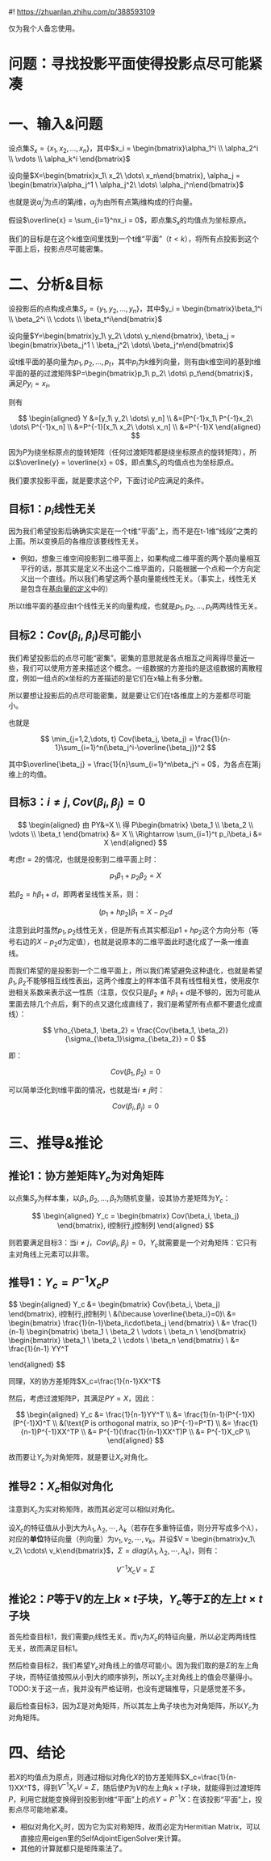 #! https://zhuanlan.zhihu.com/p/388593109

仅为我个人备忘使用。

# 问题：寻找投影平面使得投影点尽可能紧凑

# 一、输入&问题
设点集$S_x=\{x_1, x_2, \dots, x_n\}$，其中$x_i = \begin{bmatrix}\alpha_1^i \\ \alpha_2^i \\ \vdots \\ \alpha_k^i \end{bmatrix}$

设向量$X=\begin{bmatrix}x_1\ x_2\ \dots\ x_n\end{bmatrix}, \alpha_j = \begin{bmatrix}\alpha_j^1 \ \alpha_j^2\ \dots\ \alpha_j^n\end{bmatrix}$

也就是说$\alpha^i_j$为点$i$的第$j$维，$\alpha_j$为由所有点第$j$维构成的行向量。

假设$\overline{x} = \sum_{i=1}^nx_i = 0$，即点集$S_x$的均值点为坐标原点。

我们的目标是在这个k维空间里找到一个t维“平面”（$t<k$），将所有点投影到这个平面上后，投影点尽可能密集。

# 二、分析&目标
设投影后的点构成点集$S_y = \{y_1, y_2, \dots, y_n\}$，其中$y_i = \begin{bmatrix}\beta_1^i \\ \beta_2^i \\ \cdots \\ \beta_t^i\end{bmatrix}$

设向量$Y=\begin{bmatrix}y_1\ y_2\ \dots\ y_n\end{bmatrix}, \beta_j = \begin{bmatrix}\beta_j^1 \ \beta_j^2\ \dots\ \beta_j^n\end{bmatrix}$

设t维平面的基向量为$p_1, p_2, \dots, p_t$，其中$p_i$为k维列向量，则有由k维空间的基到t维平面的基的过渡矩阵$P=\begin{bmatrix}p_1\ p_2\ \dots\ p_t\end{bmatrix}$，满足$Py_i = x_i$。

则有

$$
\begin{aligned}
	Y
	&=[y_1\ y_2\ \dots\ y_n] \\
	&=[P^{-1}x_1\ P^{-1}x_2\ \dots\ P^{-1}x_n] \\
	&=P^{-1}[x_1\ x_2\ \dots\ x_n] \\
	&=P^{-1}X
\end{aligned}
$$

因为$P$为绕坐标原点的旋转矩阵（任何过渡矩阵都是绕坐标原点的旋转矩阵），所以$\overline{y} = \overline{x} = 0$，即点集$S_y$的均值点也为坐标原点。

我们要求投影平面，就是要求这个P，下面讨论$P$应满足的条件。

## 目标1：$p_i$线性无关
因为我们希望投影后确确实实是在一个t维“平面”上，而不是在t-1维“线段”之类的上面。所以变换后的各维应该要线性无关。
* 例如，想象三维空间投影到二维平面上，如果构成二维平面的两个基向量相互平行的话，那其实是定义不出这个二维平面的，只能根据一个点和一个方向定义出一个直线。所以我们希望这两个基向量能线性无关。（事实上，线性无关是包含在[基向量的定义](https://en.wikipedia.org/wiki/Basis_(linear_algebra))中的）

所以t维平面的基应由t个线性无关的向量构成，也就是$p_1, p_2, \dots, p_t$两两线性无关。

## 目标2：$Cov(\beta_i, \beta_i)$尽可能小
我们希望投影后的点尽可能“密集”。密集的意思就是各点相互之间离得尽量近一些，我们可以使用方差来描述这个概念。一组数据的方差指的是这组数据的离散程度，例如一组点的x坐标的方差描述的是它们在x轴上有多分散。

所以要想让投影后的点尽可能密集，就是要让它们在t各维度上的方差都尽可能小。

也就是

$$
\min_{j=1,2,\dots, t} Cov(\beta_j, \beta_j) = \frac{1}{n-1}\sum_{i=1}^n(\beta_j^i-\overline{\beta_j})^2
$$

其中$\overline{\beta_j} = \frac{1}{n}\sum_{i=1}^n\beta_j^i = 0$，为各点在第j维上的均值。


## 目标3：$i\neq j, Cov(\beta_i, \beta_j)=0$
$$
\begin{aligned}
	由 PY&=X \\
	得 P\begin{bmatrix}
		\beta_1 \\ \beta_2 \\ \vdots \\ \beta_t
	\end{bmatrix} &= X \\
	\Rightarrow \sum_{i=1}^t p_i\beta_i &= X
\end{aligned}
$$

考虑$t=2$的情况，也就是投影到二维平面上时：

$$
	p_1\beta_1 + p_2\beta_2 = X
$$

若$\beta_2 = h\beta_1 + d$，即两者呈线性关系，则：

$$
	(p_1+hp_2)\beta_1 = X-p_2d
$$

注意到此时虽然$p_1, p_2$线性无关，但是所有点其实都沿$p1+hp_2$这个方向分布（等号右边的$X-p_2d$为定值），也就是说原本的二维平面此时退化成了一条一维直线。

而我们希望的是投影到一个二维平面上，所以我们希望避免这种退化，也就是希望$\beta_1, \beta_2$不能够相互线性表出，这两个维度上的样本值不具有线性相关性，使用皮尔逊相关系数来表示这一性质（注意，仅仅只是$\beta_2 \neq h\beta_1 + d$是不够的，因为可能从里面去除几个点后，剩下的点又退化成直线了，我们是希望所有点都不要退化成直线）：

$$
\rho_{\beta_1, \beta_2} = \frac{Cov(\beta_1, \beta_2)}{\sigma_{\beta_1}\sigma_{\beta_2}} = 0
$$

即：

$$
	Cov(\beta_1, \beta_2) = 0
$$

可以简单泛化到t维平面的情况，也就是当$i\neq j$时：

$$
	Cov(\beta_i, \beta_j) = 0
$$


# 三、推导&推论
## 推论1：协方差矩阵$Y_c$为对角矩阵
以点集$S_y$为样本集，以$\beta_1, \beta_2, \dots, \beta_t$为随机变量，设其协方差矩阵为$Y_c$：

$$
\begin{aligned}
	Y_c = \begin{bmatrix}
		Cov(\beta_i, \beta_j)
	\end{bmatrix}, i控制行,j控制列
\end{aligned}
$$

则若要满足目标3：当$i\neq j$，$Cov(\beta_i, \beta_j)=0$，$Y_c$就需要是一个对角矩阵：它只有主对角线上元素可以非零。


## 推导1：$Y_c = P^{-1} X_c P$
$$
\begin{aligned}
	Y_c 
	&= \begin{bmatrix}
			Cov(\beta_i, \beta_j)
		\end{bmatrix}, i控制行,j控制列 \\
	&(\because \overline{\beta_i}=0)\\
	&= \begin{bmatrix}
			\frac{1}{n-1}\beta_i\cdot\beta_j
		\end{bmatrix} \\
	&= \frac{1}{n-1} 
		\begin{bmatrix}
			\beta_1 \\
			\beta_2 \\
			\vdots \\
			\beta_n \\
		\end{bmatrix}
		\begin{bmatrix}
			\beta_1 \ 
			\beta_2 \ 
			\cdots \ 
			\beta_n
		\end{bmatrix} \\ 
	&= \frac{1}{n-1} YY^T
		
\end{aligned}
$$

同理，X的协方差矩阵$X_c=\frac{1}{n-1}XX^T$

然后，考虑过渡矩阵P，其满足$PY=X$，因此：

$$ 
\begin{aligned}
	Y_c 
	&= \frac{1}{n-1}YY^T \\
	&= \frac{1}{n-1}(P^{-1}X)(P^{-1}X)^T \\
	&(\text{P is orthogonal matrix, so }P^{-1}=P^T) \\
	&= \frac{1}{n-1}P^{-1}XX^TP \\
	&= P^{-1}(\frac{1}{n-1}XX^T)P \\
	&= P^{-1}X_cP \\
\end{aligned}
$$

故而要让$Y_c$为对角矩阵，就是要让$X_c$对角化。

## 推导2：$X_c$相似对角化
注意到$X_c$为实对称矩阵，故而其必定可以相似对角化。

设$X_c$的特征值从小到大为$\lambda_1, \lambda_2, \cdots, \lambda_k$（若存在多重特征值，则分开写成多个$\lambda$），对应的**单位**特征向量（列向量）为$v_1, v_2, \cdots, v_k$。并设$V = \begin{bmatrix}v_1\ v_2\ \cdots\ v_k\end{bmatrix}$，$\Sigma = diag(\lambda_1, \lambda_2, \cdots, \lambda_k)$，则有：

$$
	V^{-1}X_cV = \Sigma
$$

## 推论2：$P$等于V的左上$k\times t$子块，$Y_c$等于$\Sigma$的左上$t\times t$子块
首先检查目标1，我们需要$p_i$线性无关。而$v_i$为$X_c$的特征向量，所以必定两两线性无关，故而满足目标1。

然后检查目标2，我们希望$Y_c$对角线上的值尽可能小。因为我们取的是$\Sigma$的左上角子块，而特征值按照从小到大的顺序排列，所以$Y_c$主对角线上的值会尽量得小。
TODO:关于这一点，我并没有严格证明，也没有逻辑推导，只是感觉差不多。

最后检查目标3，因为$\Sigma$是对角矩阵，所以其左上角子块也为对角矩阵，所以$Y_c$为对角矩阵。

# 四、结论
若$X$的均值点为原点，则通过相似对角化$X$的协方差矩阵$X_c=\frac{1}{n-1}XX^T$，得到$V^{-1}X_cV = \Sigma$，随后使$P$为$V$的左上角$k \times t$子块，就能得到过渡矩阵$P$，利用它就能变换得到投影到t维“平面”上的点$Y=P^{-1}X$：在该投影“平面”上，投影点尽可能地紧凑。

* 相似对角化$X_c$时，因为它为实对称矩阵，故而必定为Hermitian Matrix，可以直接应用eigen里的SelfAdjointEigenSolver来计算。
* 其他的计算就都只是矩阵乘法了。